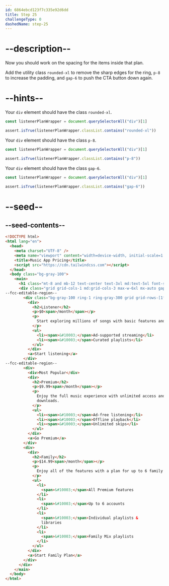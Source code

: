 ```yaml
---
id: 6864ebcd123f7c335e92d6dd
title: Step 25
challengeType: 0
dashedName: step-25
---
```


# --description--

Now you should work on the spacing for the items inside that plan.

Add the utility class `rounded-xl` to remove the sharp edges for the ring, `p-8` to increase the padding, and  `gap-6` to push the CTA button down again.

# --hints--

Your `div` element should have the class `rounded-xl`.

```js
const listenerPlanWrapper = document.querySelectorAll("div")[1]

assert.isTrue(listenerPlanWrapper.classList.contains("rounded-xl"))
```

Your `div` element should have the class `p-8`.

```js
const listenerPlanWrapper = document.querySelectorAll("div")[1]

assert.isTrue(listenerPlanWrapper.classList.contains("p-8"))
```

Your `div` element should have the class `gap-6`.

```js
const listenerPlanWrapper = document.querySelectorAll("div")[1]

assert.isTrue(listenerPlanWrapper.classList.contains("gap-6"))
```

# --seed--

## --seed-contents--

```html
<!DOCTYPE html>
<html lang="en">
  <head>
    <meta charset="UTF-8" />
    <meta name="viewport" content="width=device-width, initial-scale=1.0" />
    <title>Music App Pricing</title>
    <script src="https://cdn.tailwindcss.com"></script>
  </head>
  <body class="bg-gray-100">
    <main>
      <h1 class="mt-8 and mb-12 text-center text-3xl md:text-5xl font-semibold text-gray-900">Choose your listening plan</h1>
      <div class="grid grid-cols-1 md:grid-cols-3 max-w-6xl mx-auto gap-8 mt-16">
--fcc-editable-region--
        <div class="bg-gray-100 ring-1 ring-gray-300 grid grid-rows-[1fr_auto] ">
          <div>
            <h2>Listener</h2>
            <p>$0<span>/month</span></p>
            <p>
              Start exploring millions of songs with basic features and ads.
            </p>
            <ul>
              <li><span>&#10003;</span>Ad-supported streaming</li>
              <li><span>&#10003;</span>Curated playlists</li>
            </ul>
          </div>
          <a>Start listening</a>
        </div>
--fcc-editable-region--
        <div>
          <div>Most Popular</div>
          <div>
            <h2>Premium</h2>
            <p>$9.99<span>/month</span></p>
            <p>
              Enjoy the full music experience with unlimited access and
              downloads.
            </p>
            <ul>
              <li><span>&#10003;</span>Ad-free listening</li>
              <li><span>&#10003;</span>Offline playback</li>
              <li><span>&#10003;</span>Unlimited skips</li>
            </ul>
          </div>
          <a>Go Premium</a>
        </div>
        <div>
          <div>
            <h2>Family</h2>
            <p>$14.99<span>/month</span></p>
            <p>
              Enjoy all of the features with a plan for up to 6 family members.
            </p>
            <ul>
              <li>
                <span>&#10003;</span>All Premium features
              </li>
              <li>
                <span>&#10003;</span>Up to 6 accounts
              </li>
              <li>
                <span>&#10003;</span>Individual playlists &
                libraries
              </li>
              <li>
                <span>&#10003;</span>Family Mix playlists
              </li>
            </ul>
          </div>
          <a>Start Family Plan</a>
        </div>
      </div>
    </main>
  </body>
</html>
```
